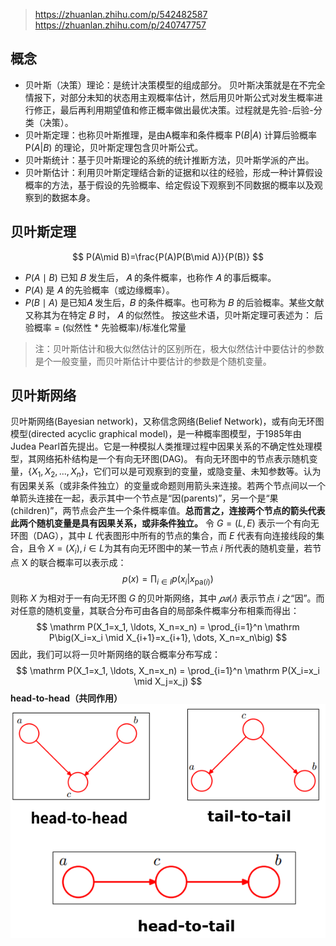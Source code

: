 > https://zhuanlan.zhihu.com/p/542482587
> https://zhuanlan.zhihu.com/p/240747757
## 概念
- 贝叶斯（决策）理论：是统计决策模型的组成部分。 贝叶斯决策就是在不完全情报下，对部分未知的状态用主观概率估计，然后用贝叶斯公式对发生概率进行修正，最后再利用期望值和修正概率做出最优决策。过程就是先验-后验-分类（决策）。
- 贝叶斯定理：也称贝叶斯推理，是由A概率和条件概率 $\mathrm P(B|A)$ 计算后验概率 $\mathrm P(A|B)$ 的理论，贝叶斯定理包含贝叶斯公式。
- 贝叶斯统计：基于贝叶斯理论的系统的统计推断方法，贝叶斯学派的产出。
- 贝叶斯估计：利用贝叶斯定理结合新的证据和以往的经验，形成一种计算假设概率的方法，基于假设的先验概率、给定假设下观察到不同数据的概率以及观察到的数据本身。
## 贝叶斯定理
$$
P(A\mid B)=\frac{P(A)P(B\mid A)}{P(B)}
$$
- $P(A\mid B)$ 已知 𝐵 发生后， 𝐴 的条件概率，也称作 𝐴 的事后概率。
- $P(A)$ 是 𝐴 的先验概率（或边缘概率）。
- $P(B\mid A)$ 是已知𝐴 发生后，𝐵 的条件概率。也可称为 𝐵 的后验概率。某些文献又称其为在特定 𝐵 时， 𝐴 的似然性。
按这些术语，贝叶斯定理可表述为：
后验概率 = (似然性 \* 先验概率)/标准化常量
>注：贝叶斯估计和极大似然估计的区别所在，极大似然估计中要估计的参数是个一般变量，而贝叶斯估计中要估计的参数是个随机变量。


##  贝叶斯网络
贝叶斯网络(Bayesian network)，又称信念网络(Belief Network)，或有向无环图模型(directed acyclic graphical model)，是一种概率图模型，于1985年由Judea Pearl首先提出。它是一种模拟人类推理过程中因果关系的不确定性处理模型，其网络拓朴结构是一个有向无环图(DAG)。
有向无环图中的节点表示随机变量，$\{X_{1},X_{2},...,X_{n}\}$，它们可以是可观察到的变量，或隐变量、未知参数等。认为有因果关系（或非条件独立）的变量或命题则用箭头来连接。若两个节点间以一个单箭头连接在一起，表示其中一个节点是“因(parents)”，另一个是“果(children)”，两节点会产生一个条件概率值。**总而言之，连接两个节点的箭头代表此两个随机变量是具有因果关系，或非条件独立。**
令 $G = (L,E)$ 表示一个有向无环图（DAG），其中 $L$ 代表图形中所有的节点的集合，而 $E$ 代表有向连接线段的集合，且令 $X = (X_i),i ∈ L$为其有向无环图中的某一节点 $i$ 所代表的随机变量，若节点 X 的联合概率可以表示成：
$$
p(x)=\prod_{i\in I}p\big(x_i\big|x_{\mathrm{pa}(i)}\big)
$$
则称 $X$ 为相对于一有向无环图 $G$ 的贝叶斯网络，其中 $𝑝𝑎(𝑖)$ 表示节点 $i$ 之“因”。而对任意的随机变量，其联合分布可由各自的局部条件概率分布相乘而得出：
$$
\mathrm P(X_1=x_1, \ldots, X_n=x_n) = \prod_{i=1}^n \mathrm P\big(X_i=x_i \mid X_{i+1}=x_{i+1}, \dots, X_n=x_n\big)
$$
因此，我们可以将一贝叶斯网络的联合概率分布写成：
$$
\mathrm P(X_1=x_1, \ldots, X_n=x_n) = \prod_{i=1}^n \mathrm P(X_i=x_i \mid X_j=x_j)
$$
**head-to-head（共同作用）**
![](static/image-20240523224152259.png)
